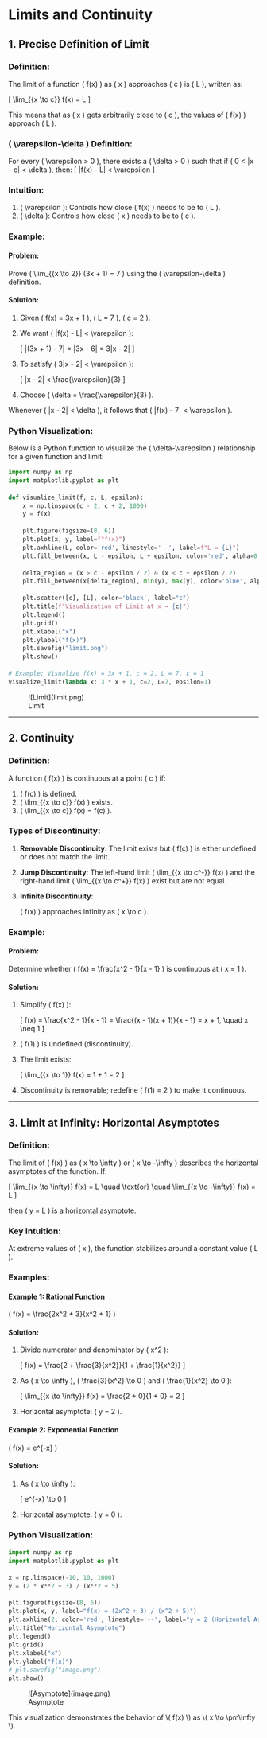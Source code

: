 # Limits and Continuity

## 1. Precise Definition of Limit

### Definition:
The limit of a function \( f(x) \) as \( x \) approaches \( c \) is \( L \), written as:

\[ \lim_{{x \to c}} f(x) = L \]

This means that as \( x \) gets arbitrarily close to \( c \), the values of \( f(x) \) approach \( L \).

### \( \varepsilon-\delta \) Definition:
For every \( \varepsilon > 0 \), there exists a \( \delta > 0 \) such that if \( 0 < |x - c| < \delta \), then:
\[ |f(x) - L| < \varepsilon \]

### Intuition:
1. \( \varepsilon \): Controls how close \( f(x) \) needs to be to \( L \).
2. \( \delta \): Controls how close \( x \) needs to be to \( c \).

### Example:
#### Problem:

Prove \( \lim_{{x \to 2}} (3x + 1) = 7 \) using the \( \varepsilon-\delta \) definition.

#### Solution:
1. Given \( f(x) = 3x + 1 \), \( L = 7 \), \( c = 2 \).
2. We want \( |f(x) - L| < \varepsilon \):

	\[ |(3x + 1) - 7| = |3x - 6| = 3|x - 2| \]

3. To satisfy \( 3|x - 2| < \varepsilon \):

    \[ |x - 2| < \frac{\varepsilon}{3} \]

4. Choose \( \delta = \frac{\varepsilon}{3} \).

Whenever \( |x - 2| < \delta \), it follows that \( |f(x) - 7| < \varepsilon \).

### Python Visualization:
Below is a Python function to visualize the \( \delta-\varepsilon \) relationship for a given function and limit:

```python
import numpy as np
import matplotlib.pyplot as plt

def visualize_limit(f, c, L, epsilon):
    x = np.linspace(c - 2, c + 2, 1000)
    y = f(x)

    plt.figure(figsize=(8, 6))
    plt.plot(x, y, label=f"f(x)")
    plt.axhline(L, color='red', linestyle='--', label=f"L = {L}")
    plt.fill_between(x, L - epsilon, L + epsilon, color='red', alpha=0.2, label=f"ε = {epsilon}")

    delta_region = (x > c - epsilon / 2) & (x < c + epsilon / 2)
    plt.fill_between(x[delta_region], min(y), max(y), color='blue', alpha=0.2, label=f"δ region")

    plt.scatter([c], [L], color='black', label="c")
    plt.title(f"Visualization of Limit at x → {c}")
    plt.legend()
    plt.grid()
    plt.xlabel("x")
    plt.ylabel("f(x)")
	plt.savefig("limit.png")
    plt.show()

# Example: Visualize f(x) = 3x + 1, c = 2, L = 7, ε = 1
visualize_limit(lambda x: 3 * x + 1, c=2, L=7, epsilon=1)
```
<figure markdown='span'>
	![Limit](limit.png)
	<figcaption> Limit </figcaption>
</figure>

---

## 2. Continuity

### Definition:
A function \( f(x) \) is continuous at a point \( c \) if:
1. \( f(c) \) is defined.
2. \( \lim_{{x \to c}} f(x) \) exists.
3. \( \lim_{{x \to c}} f(x) = f(c) \).

### Types of Discontinuity:
1. **Removable Discontinuity**:
   The limit exists but \( f(c) \) is either undefined or does not match the limit.
2. **Jump Discontinuity**:
   The left-hand limit \( \lim_{{x \to c^-}} f(x) \) and the right-hand limit \( \lim_{{x \to c^+}} f(x) \) exist but are not equal.
3. **Infinite Discontinuity**:

    \( f(x) \) approaches infinity as \( x \to c \).

### Example:
#### Problem:
Determine whether \( f(x) = \frac{x^2 - 1}{x - 1} \) is continuous at \( x = 1 \).

#### Solution:
1. Simplify \( f(x) \):

	\[ f(x) = \frac{x^2 - 1}{x - 1} = \frac{(x - 1)(x + 1)}{x - 1} = x + 1, \quad x \neq 1 \]

2. \( f(1) \) is undefined (discontinuity).
3. The limit exists:

    \[ \lim_{{x \to 1}} f(x) = 1 + 1 = 2 \]

4. Discontinuity is removable; redefine \( f(1) = 2 \) to make it continuous.

---

## 3. Limit at Infinity: Horizontal Asymptotes

### Definition:

The limit of \( f(x) \) as \( x \to \infty \) or \( x \to -\infty \) describes the horizontal asymptotes of the function. If:

\[ \lim_{{x \to \infty}} f(x) = L \quad \text{or} \quad \lim_{{x \to -\infty}} f(x) = L \]

then \( y = L \) is a horizontal asymptote.

### Key Intuition:
At extreme values of \( x \), the function stabilizes around a constant value \( L \).

### Examples:
#### Example 1: Rational Function
\( f(x) = \frac{2x^2 + 3}{x^2 + 1} \)

#### Solution:
1. Divide numerator and denominator by \( x^2 \):

    \[ f(x) = \frac{2 + \frac{3}{x^2}}{1 + \frac{1}{x^2}} \]

2. As \( x \to \infty \), \( \frac{3}{x^2} \to 0 \) and \( \frac{1}{x^2} \to 0 \):

    \[ \lim_{{x \to \infty}} f(x) = \frac{2 + 0}{1 + 0} = 2 \]

3. Horizontal asymptote: \( y = 2 \).

#### Example 2: Exponential Function
\( f(x) = e^{-x} \)

#### Solution:
1. As \( x \to \infty \):

    \[ e^{-x} \to 0 \]

2. Horizontal asymptote: \( y = 0 \).

### Python Visualization:
```python exec="on"
import numpy as np
import matplotlib.pyplot as plt

x = np.linspace(-10, 10, 1000)
y = (2 * x**2 + 3) / (x**2 + 5)

plt.figure(figsize=(8, 6))
plt.plot(x, y, label="f(x) = (2x^2 + 3) / (x^2 + 5)")
plt.axhline(2, color='red', linestyle='--', label="y = 2 (Horizontal Asymptote)")
plt.title("Horizontal Asymptote")
plt.legend()
plt.grid()
plt.xlabel("x")
plt.ylabel("f(x)")
# plt.savefig("image.png")
plt.show()
```
<figure markdown='span'>
	![Asymptote](image.png)
	<figcaption> Asymptote </figcaption>
</figure>
This visualization demonstrates the behavior of \( f(x) \) as \( x \to \pm\infty \).

